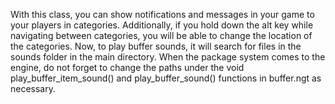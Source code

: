 With this class, you can show notifications and messages in your game to your players in categories.
Additionally, if you hold down the alt key while navigating between categories, you will be able to change the location of the categories.
Now, to play buffer sounds, it will search for files in the sounds folder in the main directory. When the package system comes to the engine, do not forget to change the paths under the void play_buffer_item_sound() and play_buffer_sound() functions in buffer.ngt as necessary.
